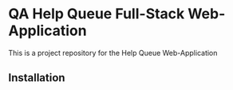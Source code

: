# QA Help Queue Full-Stack Web-Application

This is a project repository for the Help Queue Web-Application

## Installation


